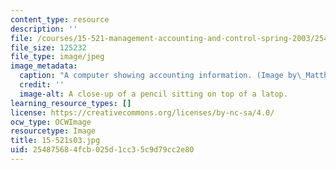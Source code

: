 ```yaml
---
content_type: resource
description: ''
file: /courses/15-521-management-accounting-and-control-spring-2003/254875684fcb025d1cc35c9d79cc2e80_15-521s03.jpg
file_size: 125232
file_type: image/jpeg
image_metadata:
  caption: "A computer showing accounting information. (Image by\_Matthew Palmer.)"
  credit: ''
  image-alt: A close-up of a pencil sitting on top of a latop.
learning_resource_types: []
license: https://creativecommons.org/licenses/by-nc-sa/4.0/
ocw_type: OCWImage
resourcetype: Image
title: 15-521s03.jpg
uid: 25487568-4fcb-025d-1cc3-5c9d79cc2e80
---
```

